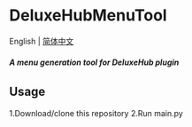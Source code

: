# DeluxeHubMenuTool
 English | [简体中文](./README_zh-cn.md)
###### **A menu generation tool for DeluxeHub plugin**
## Usage
1.Download/clone this repository
2.Run main.py